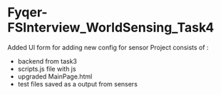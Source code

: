 # Fyqer-FSInterview_WorldSensing_Task4
 Added UI form for adding new config for sensor 
Project consists of :
- backend from task3
- scripts.js file with js 
- upgraded MainPage.html 
-  test files saved as a output from sensers



